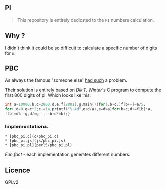 ## PI

> This repository is entirely dedicated to the `PI` numbers calculation.

## Why ?

I didn't think it could be so difficult to calculate a specific number
of digits for `π`.

## PBC

As always the famous "someone else" [had such](https://crypto.stanford.edu/pbc/notes/pi/code.html) a problem.

Their solution is entirely based on *Dik T. Winter's* C program to compute the
first 800 digits of pi. Which looks like this:

```c
int a=10000,b,c=2800,d,e,f[2801],g;main(){for(;b-c;)f[b++]=a/5;
for(;d=0,g=c*2;c-=14,printf("%.4d",e+d/a),e=d%a)for(b=c;d+=f[b]*a,
f[b]=d%--g,d/=g--,--b;d*=b);}
```

### Implementations:

    * [pbc_pi.c](c/pbc_pi.c)
    * [pbc_pi.js](js/pbc_pi.js)
    * [pbc_pi.pl](perl5/pbc_pi.pl)

*Fun fact* - each implementation generates different numbers.

## 

## Licence

GPLv2

